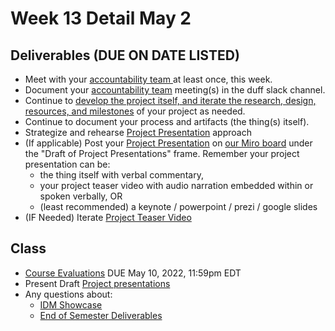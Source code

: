 # Week 13 Detail May 2

## Deliverables (DUE ON DATE LISTED)

* Meet with your [accountability team ](../assignments/accountability\_partner.md)at least once, this week.&#x20;
* Document your [accountability team](../assignments/accountability\_partner.md) meeting(s) in the duff slack channel.
* Continue to [develop the project itself, and iterate the research, design, resources, and milestones](../assignments/project\_plan.md) of your project as needed.
* Continue to document your process and artifacts (the thing(s) itself).
* Strategize and rehearse [Project Presentation](../critiques-demos-presentations-and-exhibition/project-presentation.md) approach
* (If applicable) Post your [Project Presentation](../critiques-demos-presentations-and-exhibition/project-presentation.md) on [our Miro board](https://miro.com/app/board/uXjVOWb7kyo=/) under the "Draft of Project Presentations" frame. Remember your project presentation can be:&#x20;
  * the thing itself with verbal commentary,&#x20;
  * your project teaser video with audio narration embedded within or spoken verbally, OR
  * (least recommended) a keynote / powerpoint / prezi / google slides
* (IF Needed) Iterate [Project Teaser Video](../assignments/project\_versions.md)

## Class

* [Course Evaluations](../assignments/course\_evaluation.md) DUE May 10, 2022, 11:59pm EDT
* Present Draft [Project presentations](../critiques-demos-presentations-and-exhibition/project-presentation.md)
* Any questions about:&#x20;
  * [IDM Showcase ](../critiques-demos-presentations-and-exhibition/idm\_showcase.md)
  * [End of Semester Deliverables](../assignments/end\_of\_semester\_deliverables.md)
